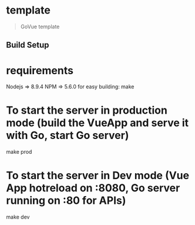 # template

> GoVue template

## Build Setup
# requirements
Nodejs => 8.9.4
NPM => 5.6.0
for easy building: make

# To start the server in production mode (build the VueApp and serve it with Go, start Go server)
make prod

# To start the server in Dev mode (Vue App hotreload on :8080, Go server running on :80 for APIs)
make dev